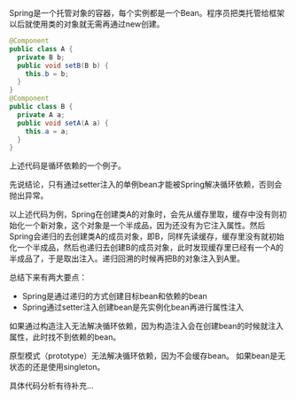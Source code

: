 Spring是一个托管对象的容器，每个实例都是一个Bean。程序员把类托管给框架以后就使用类的对象就无需再通过new创建。

``` java
@Component
public class A {
  private B b;
  public void setB(B b) {
    this.b = b;
  }
}
@Component
public class B {
  private A a;
  public void setA(A a) {
    this.a = a;
  }
}
```





上述代码是循环依赖的一个例子。

先说结论，只有通过setter注入的单例bean才能被Spring解决循环依赖，否则会抛出异常。

以上述代码为例，Spring在创建类A的对象时，会先从缓存里取，缓存中没有则初始化一个新对象，这个对象是一个半成品，因为还没有为它注入属性。然后Spring会递归的去创建类A的成员对象，即B，同样先读缓存，缓存里没有就初始化一个半成品，然后也递归去创建B的成员对象，此时发现缓存里已经有一个A的半成品了，于是取出注入。递归回溯的时候再把B的对象注入到A里。



总结下来有两大要点：

* Spring是通过递归的方式创建目标bean和依赖的bean
* Spring通过setter注入创建bean是先实例化bean再进行属性注入



如果通过构造注入无法解决循环依赖，因为构造注入会在创建bean的时候就注入属性，此时找不到依赖的bean。

原型模式（prototype）无法解决循环依赖，因为不会缓存bean。 如果bean是无状态的还是使用singleton。



具体代码分析有待补充...